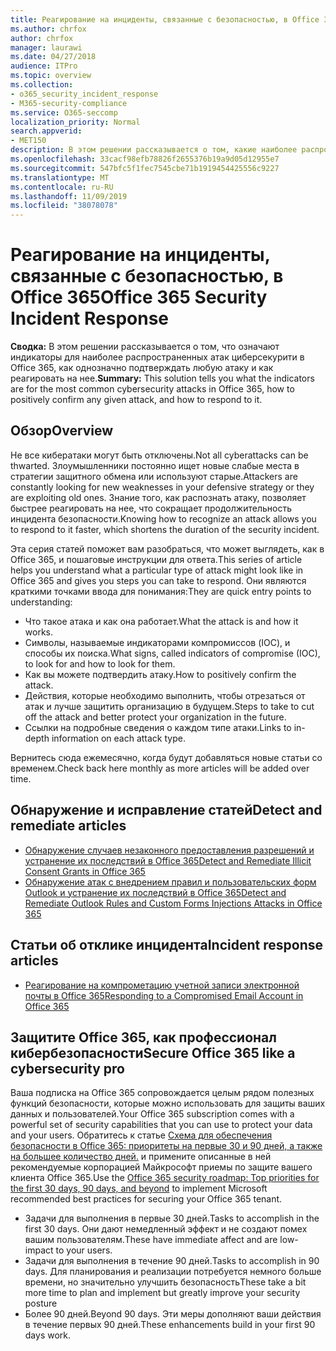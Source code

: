 ```yaml
---
title: Реагирование на инциденты, связанные с безопасностью, в Office 365
ms.author: chrfox
author: chrfox
manager: laurawi
ms.date: 04/27/2018
audience: ITPro
ms.topic: overview
ms.collection:
- o365_security_incident_response
- M365-security-compliance
ms.service: O365-seccomp
localization_priority: Normal
search.appverid:
- MET150
description: В этом решении рассказывается о том, какие наиболее распространенные атаки на циберсекурити могут выглядеть в Office 365, и как реагировать на них.
ms.openlocfilehash: 33cacf98efb78826f2655376b19a9d05d12955e7
ms.sourcegitcommit: 547bfc5f1fec7545cbe71b1919454425556c9227
ms.translationtype: MT
ms.contentlocale: ru-RU
ms.lasthandoff: 11/09/2019
ms.locfileid: "38078078"
---
```

# <a name="office-365-security-incident-response"></a><span data-ttu-id="f4d92-103">Реагирование на инциденты, связанные с безопасностью, в Office 365</span><span class="sxs-lookup"><span data-stu-id="f4d92-103">Office 365 Security Incident Response</span></span>

 <span data-ttu-id="f4d92-104">**Сводка:** В этом решении рассказывается о том, что означают индикаторы для наиболее распространенных атак циберсекурити в Office 365, как однозначно подтверждать любую атаку и как реагировать на нее.</span><span class="sxs-lookup"><span data-stu-id="f4d92-104">**Summary:** This solution tells you what the indicators are for the most common cybersecurity attacks in Office 365, how to positively confirm any given attack, and how to respond to it.</span></span>
  
## <a name="overview"></a><span data-ttu-id="f4d92-105">Обзор</span><span class="sxs-lookup"><span data-stu-id="f4d92-105">Overview</span></span>
<span data-ttu-id="f4d92-106">Не все кибератаки могут быть отключены.</span><span class="sxs-lookup"><span data-stu-id="f4d92-106">Not all cyberattacks can be thwarted.</span></span> <span data-ttu-id="f4d92-107">Злоумышленники постоянно ищет новые слабые места в стратегии защитного обмена или используют старые.</span><span class="sxs-lookup"><span data-stu-id="f4d92-107">Attackers are constantly looking for new weaknesses in your defensive strategy or they are exploiting old ones.</span></span> <span data-ttu-id="f4d92-108">Знание того, как распознать атаку, позволяет быстрее реагировать на нее, что сокращает продолжительность инцидента безопасности.</span><span class="sxs-lookup"><span data-stu-id="f4d92-108">Knowing how to recognize an attack allows you to respond to it faster, which shortens the duration of the security incident.</span></span>

<span data-ttu-id="f4d92-109">Эта серия статей поможет вам разобраться, что может выглядеть, как в Office 365, и пошаговые инструкции для ответа.</span><span class="sxs-lookup"><span data-stu-id="f4d92-109">This series of article helps you understand what a particular type of attack might look like in Office 365 and gives you steps you can take to respond.</span></span> <span data-ttu-id="f4d92-110">Они являются краткими точками ввода для понимания:</span><span class="sxs-lookup"><span data-stu-id="f4d92-110">They are quick entry points to understanding:</span></span>
 
- <span data-ttu-id="f4d92-111">Что такое атака и как она работает.</span><span class="sxs-lookup"><span data-stu-id="f4d92-111">What the attack is and how it works.</span></span>
- <span data-ttu-id="f4d92-112">Символы, называемые индикаторами компромиссов (IOC), и способы их поиска.</span><span class="sxs-lookup"><span data-stu-id="f4d92-112">What signs, called indicators of compromise (IOC), to look for and how to look for them.</span></span>
- <span data-ttu-id="f4d92-113">Как вы можете подтвердить атаку.</span><span class="sxs-lookup"><span data-stu-id="f4d92-113">How to positively confirm the attack.</span></span>
- <span data-ttu-id="f4d92-114">Действия, которые необходимо выполнить, чтобы отрезаться от атак и лучше защитить организацию в будущем.</span><span class="sxs-lookup"><span data-stu-id="f4d92-114">Steps to take to cut off the attack and better protect your organization in the future.</span></span>
- <span data-ttu-id="f4d92-115">Ссылки на подробные сведения о каждом типе атаки.</span><span class="sxs-lookup"><span data-stu-id="f4d92-115">Links to in-depth information on each attack type.</span></span>

<span data-ttu-id="f4d92-116">Вернитесь сюда ежемесячно, когда будут добавляться новые статьи со временем.</span><span class="sxs-lookup"><span data-stu-id="f4d92-116">Check back here monthly as more articles will be added over time.</span></span>

## <a name="detect-and-remediate-articles"></a><span data-ttu-id="f4d92-117">Обнаружение и исправление статей</span><span class="sxs-lookup"><span data-stu-id="f4d92-117">Detect and remediate articles</span></span>

- [<span data-ttu-id="f4d92-118">Обнаружение случаев незаконного предоставления разрешений и устранение их последствий в Office 365</span><span class="sxs-lookup"><span data-stu-id="f4d92-118">Detect and Remediate Illicit Consent Grants in Office 365</span></span>](detect-and-remediate-illicit-consent-grants.md)
- [<span data-ttu-id="f4d92-119">Обнаружение атак с внедрением правил и пользовательских форм Outlook и устранение их последствий в Office 365</span><span class="sxs-lookup"><span data-stu-id="f4d92-119">Detect and Remediate Outlook Rules and Custom Forms Injections Attacks in Office 365</span></span>](detect-and-remediate-outlook-rules-forms-attack.md)


## <a name="incident-response-articles"></a><span data-ttu-id="f4d92-120">Статьи об отклике инцидента</span><span class="sxs-lookup"><span data-stu-id="f4d92-120">Incident response articles</span></span>

- [<span data-ttu-id="f4d92-121">Реагирование на компрометацию учетной записи электронной почты в Office 365</span><span class="sxs-lookup"><span data-stu-id="f4d92-121">Responding to a Compromised Email Account in Office 365</span></span>](~/compliance/responding-to-a-compromised-email-account.md)

## <a name="secure-office-365-like-a-cybersecurity-pro"></a><span data-ttu-id="f4d92-122">Защитите Office 365, как профессионал кибербезопасности</span><span class="sxs-lookup"><span data-stu-id="f4d92-122">Secure Office 365 like a cybersecurity pro</span></span>
<span data-ttu-id="f4d92-123">Ваша подписка на Office 365 сопровождается целым рядом полезных функций безопасности, которые можно использовать для защиты ваших данных и пользователей.</span><span class="sxs-lookup"><span data-stu-id="f4d92-123">Your Office 365 subscription comes with a powerful set of security capabilities that you can use to protect your data and your users.</span></span>  <span data-ttu-id="f4d92-124">Обратитесь к статье [Схема для обеспечения безопасности в Office 365: приоритеты на первые 30 и 90 дней, а также на большее количество дней.](https://support.office.com/article/Office-365-security-roadmap-Top-priorities-for-the-first-30-days-90-days-and-beyond-28c86a1c-e4dd-4aad-a2a6-c768a21cb352) и примените описанные в ней рекомендуемые корпорацией Майкрософт приемы по защите вашего клиента Office 365.</span><span class="sxs-lookup"><span data-stu-id="f4d92-124">Use the [Office 365 security roadmap: Top priorities for the first 30 days, 90 days, and beyond](https://support.office.com/article/Office-365-security-roadmap-Top-priorities-for-the-first-30-days-90-days-and-beyond-28c86a1c-e4dd-4aad-a2a6-c768a21cb352) to implement Microsoft recommended best practices for securing your Office 365 tenant.</span></span>
- <span data-ttu-id="f4d92-125">Задачи для выполнения в первые 30 дней.</span><span class="sxs-lookup"><span data-stu-id="f4d92-125">Tasks to accomplish in the first 30 days.</span></span>  <span data-ttu-id="f4d92-126">Они дают немедленный эффект и не создают помех вашим пользователям.</span><span class="sxs-lookup"><span data-stu-id="f4d92-126">These have immediate affect and are low-impact to your users.</span></span>
- <span data-ttu-id="f4d92-127">Задачи для выполнения в течение 90 дней.</span><span class="sxs-lookup"><span data-stu-id="f4d92-127">Tasks to accomplish in 90 days.</span></span> <span data-ttu-id="f4d92-128">Для планирования и реализации потребуется немного больше времени, но значительно улучшить безопасность</span><span class="sxs-lookup"><span data-stu-id="f4d92-128">These take a bit more time to plan and implement but greatly improve your security posture</span></span>
- <span data-ttu-id="f4d92-129">Более 90 дней.</span><span class="sxs-lookup"><span data-stu-id="f4d92-129">Beyond 90 days.</span></span> <span data-ttu-id="f4d92-130">Эти меры дополняют ваши действия в течение первых 90 дней.</span><span class="sxs-lookup"><span data-stu-id="f4d92-130">These enhancements build in your first 90 days work.</span></span>






